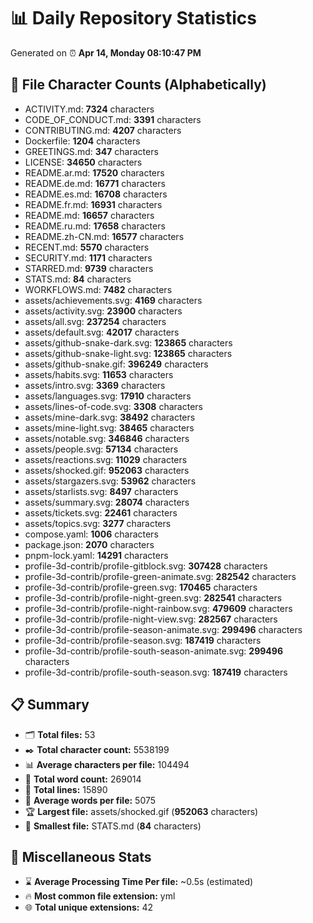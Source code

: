 # 📊 Daily Repository Statistics
Generated on ⏰ **Apr 14, Monday 08:10:47 PM**

## 📂 File Character Counts (Alphabetically)
- ACTIVITY.md: **7324** characters
- CODE_OF_CONDUCT.md: **3391** characters
- CONTRIBUTING.md: **4207** characters
- Dockerfile: **1204** characters
- GREETINGS.md: **347** characters
- LICENSE: **34650** characters
- README.ar.md: **17520** characters
- README.de.md: **16771** characters
- README.es.md: **16708** characters
- README.fr.md: **16931** characters
- README.md: **16657** characters
- README.ru.md: **17658** characters
- README.zh-CN.md: **16577** characters
- RECENT.md: **5570** characters
- SECURITY.md: **1171** characters
- STARRED.md: **9739** characters
- STATS.md: **84** characters
- WORKFLOWS.md: **7482** characters
- assets/achievements.svg: **4169** characters
- assets/activity.svg: **23900** characters
- assets/all.svg: **237254** characters
- assets/default.svg: **42017** characters
- assets/github-snake-dark.svg: **123865** characters
- assets/github-snake-light.svg: **123865** characters
- assets/github-snake.gif: **396249** characters
- assets/habits.svg: **11653** characters
- assets/intro.svg: **3369** characters
- assets/languages.svg: **17910** characters
- assets/lines-of-code.svg: **3308** characters
- assets/mine-dark.svg: **38492** characters
- assets/mine-light.svg: **38465** characters
- assets/notable.svg: **346846** characters
- assets/people.svg: **57134** characters
- assets/reactions.svg: **11029** characters
- assets/shocked.gif: **952063** characters
- assets/stargazers.svg: **53962** characters
- assets/starlists.svg: **8497** characters
- assets/summary.svg: **28074** characters
- assets/tickets.svg: **22461** characters
- assets/topics.svg: **3277** characters
- compose.yaml: **1006** characters
- package.json: **2070** characters
- pnpm-lock.yaml: **14291** characters
- profile-3d-contrib/profile-gitblock.svg: **307428** characters
- profile-3d-contrib/profile-green-animate.svg: **282542** characters
- profile-3d-contrib/profile-green.svg: **170465** characters
- profile-3d-contrib/profile-night-green.svg: **282541** characters
- profile-3d-contrib/profile-night-rainbow.svg: **479609** characters
- profile-3d-contrib/profile-night-view.svg: **282567** characters
- profile-3d-contrib/profile-season-animate.svg: **299496** characters
- profile-3d-contrib/profile-season.svg: **187419** characters
- profile-3d-contrib/profile-south-season-animate.svg: **299496** characters
- profile-3d-contrib/profile-south-season.svg: **187419** characters

## 📋 Summary
- 🗂️ **Total files:** 53
- ✒️ **Total character count:** 5538199
- 📊 **Average characters per file:** 104494
- 📝 **Total word count:** 269014
- 🧾 **Total lines:** 15890
- 📐 **Average words per file:** 5075
- 🏆 **Largest file:** assets/shocked.gif (**952063** characters)
- 🥉 **Smallest file:** STATS.md (**84** characters)

## 🌟 Miscellaneous Stats
- ⌛ **Average Processing Time Per file:** ~0.5s (estimated)
- 🔥 **Most common file extension:** yml
- 🌐 **Total unique extensions:** 42
